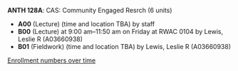 **ANTH 128A**: CAS: Community Engaged Resrch (6 units)

- **A00** (Lecture) (time and location TBA) by staff
- **B00** (Lecture) at 9:00 am–11:50 am on Friday at RWAC 0104 by Lewis, Leslie R (A03660938)
- **B01** (Fieldwork) (time and location TBA) by Lewis, Leslie R (A03660938)

[Enrollment numbers over time](./ANTH128A.tsv)
